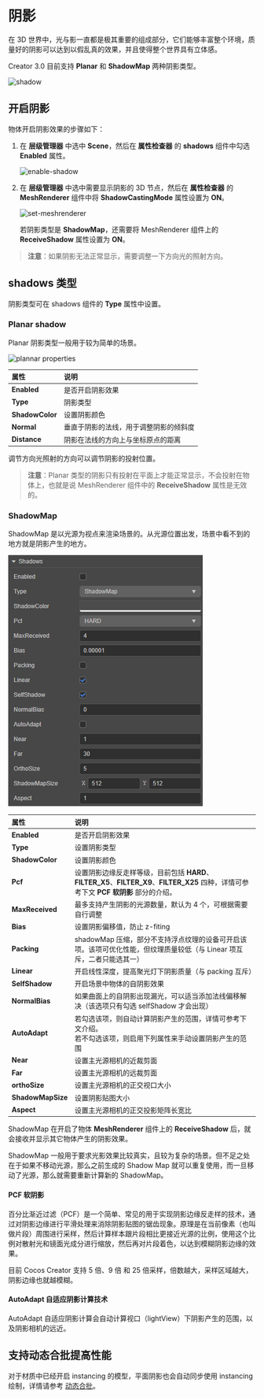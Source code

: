 # 阴影

在 3D 世界中，光与影一直都是极其重要的组成部分，它们能够丰富整个环境，质量好的阴影可以达到以假乱真的效果，并且使得整个世界具有立体感。

Creator 3.0 目前支持 **Planar** 和 **ShadowMap** 两种阴影类型。

![shadow](shadow/shadowExample.png)

## 开启阴影

物体开启阴影效果的步骤如下：

1. 在 **层级管理器** 中选中 **Scene**，然后在 **属性检查器** 的 **shadows** 组件中勾选 **Enabled** 属性。

    ![enable-shadow](shadow/enable-shadow.png)

2. 在 **层级管理器** 中选中需要显示阴影的 3D 节点，然后在 **属性检查器** 的 **MeshRenderer** 组件中将 **ShadowCastingMode** 属性设置为 **ON**。

    ![set-meshrenderer](shadow/set-meshrenderer.png)

    若阴影类型是 **ShadowMap**，还需要将 MeshRenderer 组件上的 **ReceiveShadow** 属性设置为 **ON**。

> **注意**：如果阴影无法正常显示，需要调整一下方向光的照射方向。

## shadows 类型

阴影类型可在 shadows 组件的 **Type** 属性中设置。

### Planar shadow

Planar 阴影类型一般用于较为简单的场景。

![plannar properties](shadow/plannar-properties.png)

| 属性  | 说明  |
| :--- | :--- |
| **Enabled**     | 是否开启阴影效果      |
| **Type**        | 阴影类型             |
| **ShadowColor** | 设置阴影颜色         |
| **Normal**      | 垂直于阴影的法线，用于调整阴影的倾斜度  |
| **Distance**    | 阴影在法线的方向上与坐标原点的距离     |

调节方向光照射的方向可以调节阴影的投射位置。

> **注意**：Planar 类型的阴影只有投射在平面上才能正常显示，不会投射在物体上，也就是说 MeshRenderer 组件中的 **ReceiveShadow** 属性是无效的。

### ShadowMap

ShadowMap 是以光源为视点来渲染场景的。从光源位置出发，场景中看不到的地方就是阴影产生的地方。

![shadow Map 面板细节](shadow/shadowmap-properties.png)

| 属性  | 说明  |
| :--- | :--- |
| **Enabled**         | 是否开启阴影效果     |
| **Type**            | 设置阴影类型    |
| **ShadowColor**     | 设置阴影颜色     |
| **Pcf**             | 设置阴影边缘反走样等级，目前包括 **HARD**、 **FILTER_X5**、**FILTER_X9**、**FILTER_X25** 四种，详情可参考下文 **PCF 软阴影** 部分的介绍。   |
| **MaxReceived**     | 最多支持产生阴影的光源数量，默认为 4 个，可根据需要自行调整     |
| **Bias**            | 设置阴影偏移值，防止 z-fiting    |
| **Packing**       | shadowMap 压缩，部分不支持浮点纹理的设备可开启该项。该项可优化性能，但纹理质量较低（与 Linear 项互斥，二者只能选其一）     |
| **Linear**       | 开启线性深度，提高聚光灯下阴影质量（与 packing 互斥）     |
| **SelfShadow**       | 开启场景中物体的自阴影效果     |
| **NormalBias**          | 如果曲面上的自阴影出现漏光，可以适当添加法线偏移解决（该选项只有勾选 selfShadow 才会出现）     |
| **AutoAdapt**       | 若勾选该项，则自动计算阴影产生的范围，详情可参考下文介绍。<br>若不勾选该项，则启用下列属性来手动设置阴影产生的范围  |
| **Near**       | 设置主光源相机的近裁剪面     |
| **Far**       | 设置主光源相机的远裁剪面     |
| **orthoSize**       | 设置主光源相机的正交视口大小     |
| **ShadowMapSize**       | 设置阴影贴图大小     |
| **Aspect**       | 设置主光源相机的正交投影矩阵长宽比     |

ShadowMap 在开启了物体 **MeshRenderer** 组件上的 **ReceiveShadow** 后，就会接收并显示其它物体产生的阴影效果。

ShadowMap 一般用于要求光影效果比较真实，且较为复杂的场景。但不足之处在于如果不移动光源，那么之前生成的 Shadow Map 就可以重复使用，而一旦移动了光源，那么就需要重新计算新的 ShadowMap。

#### PCF 软阴影

百分比渐近过滤（PCF）是一个简单、常见的用于实现阴影边缘反走样的技术，通过对阴影边缘进行平滑处理来消除阴影贴图的锯齿现象。原理是在当前像素（也叫做片段）周围进行采样，然后计算样本跟片段相比更接近光源的比例，使用这个比例对散射光和镜面光成分进行缩放，然后再对片段着色，以达到模糊阴影边缘的效果。

目前 Cocos Creator 支持 5 倍、9 倍 和 25 倍采样，倍数越大，采样区域越大，阴影边缘也就越模糊。

#### AutoAdapt 自适应阴影计算技术

AutoAdapt 自适应阴影计算会自动计算视口（lightView）下阴影产生的范围，以及阴影相机的远近。

## 支持动态合批提高性能

对于材质中已经开启 instancing 的模型，平面阴影也会自动同步使用 instancing 绘制，详情请参考 [动态合批](../../engine/renderable/model-component.md#%E5%85%B3%E4%BA%8E%E5%8A%A8%E6%80%81%E5%90%88%E6%89%B9)。
